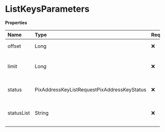 # ListKeysParameters

**Properties**

| Name       | Type                                        | Required | Description                        |
| :--------- | :------------------------------------------ | :------- | :--------------------------------- |
| offset     | Long                                        | ❌       | List starting element              |
| limit      | Long                                        | ❌       | Number of list elements (max: 100) |
| status     | PixAddressKeyListRequestPixAddressKeyStatus | ❌       | Filter by current key status       |
| statusList | String                                      | ❌       | Filter by one or more key statuses |

<!-- This file was generated by liblab | https://liblab.com/ -->
